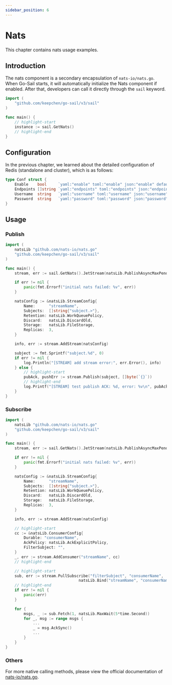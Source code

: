 ```yaml
---
sidebar_position: 6
---  
```

# Nats  
This chapter contains nats usage examples.  
## Introduction  
The nats component is a secondary encapsulation of `nats-io/nats.go`.  
When Go-Sail starts, it will automatically initialize the Nats component if enabled. After that, developers can call it directly through the `sail` keyword.  
```go title="main.go" showLineNumbers  
import (
    "github.com/keepchen/go-sail/v3/sail"
)

func main() {
    // highlight-start
    instance := sail.GetNats()
    // highlight-end
}
```  
## Configuration  
In the previous chapter, we learned about the detailed configuration of Redis (standalone and cluster), which is as follows:  
```go title="github.com/keepchen/go-sail/lib/nats/conf.go" showLineNumbers  
type Conf struct {
    Enable    bool     `yaml:"enable" toml:"enable" json:"enable" default:"false"` //是否启用
    Endpoints []string `yaml:"endpoints" toml:"endpoints" json:"endpoints"`        //服务实例列表
    Username  string   `yaml:"username" toml:"username" json:"username"`           //用户名
    Password  string   `yaml:"password" toml:"password" json:"password"`           //密码
}
```  
## Usage  
### Publish  
```go title="main.go" showLineNumbers  
import (
    natsLib "github.com/nats-io/nats.go"
    "github.com/keepchen/go-sail/v3/sail"
)

func main() {
    stream, err := sail.GetNats().JetStream(natsLib.PublishAsyncMaxPending(256))

    if err != nil {
        panic(fmt.Errorf("initial nats failed: %v", err))
    }

    natsConfig := &natsLib.StreamConfig{
        Name:      "streamName",
        Subjects:  []string{"subject.>"},
        Retention: natsLib.WorkQueuePolicy,
        Discard:   natsLib.DiscardOld,
        Storage:   natsLib.FileStorage,
        Replicas:  3,
    }

    info, err := stream.AddStream(natsConfig)

    subject := fmt.Sprintf("subject.%d", 0)
    if err != nil {
        log.Println("[STREAM] add stream error:", err.Error(), info)
    } else {
        // highlight-start
        pubAck, pushErr := stream.Publish(subject, []byte(`{}`))
        // highlight-end
        log.Printf("[STREAM] test publish ACK: %d, error: %v\n", pubAck.Sequence, pushErr)
    }
}
```  
### Subscribe  
```go title="main.go" showLineNumbers  
import (
    natsLib "github.com/nats-io/nats.go"
    "github.com/keepchen/go-sail/v3/sail"
)

func main() {
    stream, err := sail.GetNats().JetStream(natsLib.PublishAsyncMaxPending(256))

    if err != nil {
        panic(fmt.Errorf("initial nats failed: %v", err))
    }

    natsConfig := &natsLib.StreamConfig{
        Name:      "streamName",
        Subjects:  []string{"subject.>"},
        Retention: natsLib.WorkQueuePolicy,
        Discard:   natsLib.DiscardOld,
        Storage:   natsLib.FileStorage,
        Replicas:  3,
    }

    info, err := stream.AddStream(natsConfig)

    // highlight-start
    cc := &natsLib.ConsumerConfig{
        Durable: "consumerName", 
        AckPolicy: natsLib.AckExplicitPolicy, 
        FilterSubject: "",
    }
    _, err := stream.AddConsumer("streamName", cc)
    // highlight-end

    // highlight-start
    sub, err := stream.PullSubscribe("filterSubject", "consumerName", 
                                natsLib.Bind("streamName", "consumerName"))
    // highlight-end
    if err != nil {
        panic(err)
    }

    for {
        msgs, _ := sub.Fetch(1, natsLib.MaxWait(5*time.Second))
        for _, msg := range msgs {
            ...
            _ = msg.AckSync()
            ...
        }
    }
}
```  

### Others  
For more native calling methods, please view the official documentation of [nats-io/nats.go](https://github.com/nats-io/nats.go).  


